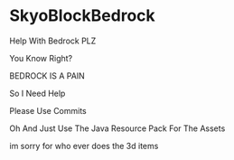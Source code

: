 # SkyoBlockBedrock
Help With Bedrock PLZ

You Know Right?

BEDROCK IS A PAIN

So I Need Help

Please Use Commits

Oh And Just Use The Java Resource Pack For The Assets

im sorry for who ever does the 3d items
